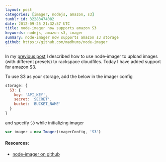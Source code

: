 ```yaml
---
layout: post
categories: [imager, nodejs, amazon, s3]
tumblr_id: 32283474082
date: 2012-09-25 21:32:57 UTC
title: node-imager now supports amazon S3
keywords: nodejs, amazon s3, imager
summary: node-imager now supports amazon s3 storage
github: https://github.com/madhums/node-imager
---
```


In my [previous post](http://madhums.me/2012/09/16/node-module-to-manipulate-images-and-upload-to-rackspace/) I described how to use node-imager to upload images (with different presets) to rackspace cloudfiles. Today I have added support for amazon S3.

To use S3 as your storage, add the below in the imager config

```js
storage: {
  S3: {
    key: 'API_KEY',
    secret: 'SECRET',
    bucket: 'BUCKET_NAME'
  }
}
```

and specify `S3` while initializing imager

```js
var imager = new Imager(imagerConfig, 'S3')
```

#### Resources:

* [node-imager on github](https://github.com/madhums/node-imager)
